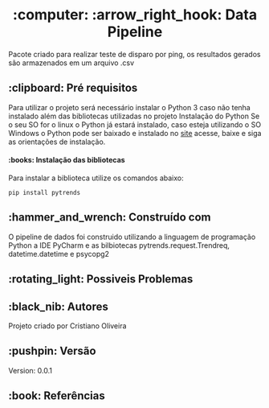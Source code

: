   <h1 align='center'>:computer: :arrow_right_hook: Data Pipeline</h1>
Pacote criado para realizar teste de disparo por ping, os resultados gerados são armazenados
em um arquivo .csv

  <h2>:clipboard: Pré requisitos</h2>
Para utilizar o projeto será necessário instalar o Python 3 caso não tenha instalado além das bibliotecas utilizadas no projeto
Instalação do Python
Se o seu SO for o linux o Python já estará instalado, caso esteja utilizando o SO Windows o Python pode ser baixado e instalado no <a href="https://www.python.org/downloads/windows/">site</a> acesse, baixe e siga as orientações de instalação.

  <h4>:books: Instalação das bibliotecas</h4>
Para instalar a biblioteca utilize os comandos abaixo:

```
pip install pytrends
```

  <h2>:hammer_and_wrench: Construído com</h2>
O pipeline de dados foi construido utilizando a linguagem de programação Python a IDE PyCharm e as bilbiotecas pytrends.request.Trendreq, datetime.datetime e psycopg2

  <h2>:rotating_light: Possiveis Problemas</h2>

  <h2>:black_nib: Autores</h2>
Projeto criado por Cristiano Oliveira

  <h2>:pushpin: Versão</h2>
Version: 0.0.1

 <h2>:book: Referências</h2>

